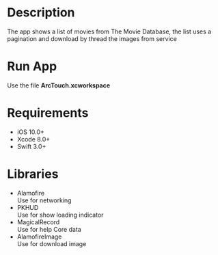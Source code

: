 # Description
The app shows a list of movies from The Movie Database, the list uses a pagination and download by thread the images from service

# Run App
Use the file __ArcTouch.xcworkspace__

# Requirements
* iOS 10.0+
* Xcode 8.0+
* Swift 3.0+

# Libraries
* Alamofire<br>
Use for networking
* PKHUD<br>
Use for show loading indicator
* MagicalRecord<br>
Use for help Core data
* AlamofireImage<br>
Use for download image

